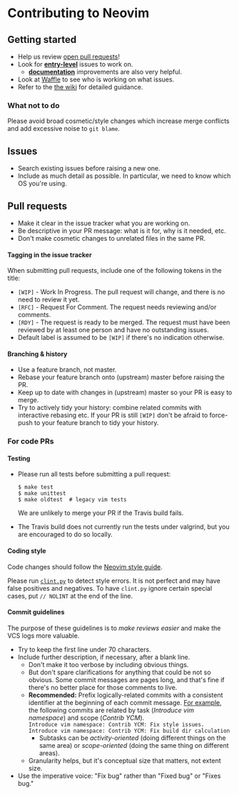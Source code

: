 # Contributing to Neovim

## Getting started

- Help us review [open pull requests](https://github.com/neovim/neovim/pulls)!
- Look for [**entry-level**][entry] issues to work on.
    - [**documentation**](https://github.com/neovim/neovim/labels/documentation)
      improvements are also very helpful.
- Look at [Waffle][waffle] to see who is working on what issues.
- Refer to the [the wiki][wiki] for detailed guidance.

### What not to do

Please avoid broad cosmetic/style changes which increase merge conflicts and add
excessive noise to `git blame`.

## Issues

- Search existing issues before raising a new one.
- Include as much detail as possible. In particular, we need to know which
  OS you're using.

## Pull requests

- Make it clear in the issue tracker what you are working on.
- Be descriptive in your PR message: what is it for, why is it needed, etc.
- Don't make cosmetic changes to unrelated files in the same PR.

#### Tagging in the issue tracker

When submitting pull requests, include one of the following tokens in the title:

* `[WIP]` - Work In Progress. The pull request will change, and there is no need
  to review it yet.
* `[RFC]` - Request For Comment. The request needs reviewing and/or comments.
* `[RDY]` - The request is ready to be merged. The request must have been
  reviewed by at least one person and have no outstanding issues.
* Default label is assumed to be `[WIP]` if there's no indication otherwise.

#### Branching & history

- Use a feature branch, not master.
- Rebase your feature branch onto (upstream) master before raising the PR.
- Keep up to date with changes in (upstream) master so your PR is easy to merge.
- Try to actively tidy your history: combine related commits with interactive
  rebasing etc. If your PR is still `[WIP]` don't be afraid to force-push to
  your feature branch to tidy your history.

### For code PRs

#### Testing

- Please run all tests before submitting a pull request:

    ```shell
    $ make test
    $ make unittest
    $ make oldtest  # legacy vim tests
    ```
  We are unlikely to merge your PR if the Travis build fails.
- The Travis build does not currently run the tests under valgrind, but you
  are encouraged to do so locally.

#### Coding style

Code changes should follow the [Neovim style guide][style].

Please run [`clint.py`][clint] to detect style errors. It is not perfect and may
have false positives and negatives. To have `clint.py` ignore certain special
cases, put `// NOLINT` at the end of the line.

#### Commit guidelines

The purpose of these guidelines is to *make reviews easier* and make the VCS logs more valuable.

- Try to keep the first line under 70 characters.
- Include further description, if necessary, after a blank line.
    - Don't make it too verbose by including obvious things.
    - But don't spare clarifications for anything that could be not so obvious.
      Some commit messages are pages long, and that's fine if there's no better
      place for those comments to live.
    - **Recommended:** Prefix logically-related commits with a consistent
      identifier at the beginning of each commit message.
      [For example](https://github.com/neovim/neovim/commits?author=elmart),
      the following commits are related by task (*Introduce vim namespace*) and
      scope (*Contrib YCM*).
      <br/> `Introduce vim namespace: Contrib YCM: Fix style issues.`
      <br/> `Introduce vim namespace: Contrib YCM: Fix build dir calculation`
        - Subtasks can be *activity-oriented* (doing different things on the same area)
          or *scope-oriented* (doing the same thing on different areas).
    - Granularity helps, but it's conceptual size that matters, not extent size.
- Use the imperative voice: "Fix bug" rather than "Fixed bug" or "Fixes bug."


[clint]: clint.py
[entry]: https://github.com/neovim/neovim/issues?labels=entry-level&state=open
[imperative]: http://tbaggery.com/2008/04/19/a-note-about-git-commit-messages.html
[style]: http://neovim.org/develop/style-guide.xml
[waffle]: https://waffle.io/neovim/neovim
[wiki]: https://github.com/neovim/neovim/wiki/Contributing

